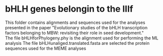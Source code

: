 # bHLH genes belongin to the IIIf
This folder contains alignments and sequences used for the analyses presented in the paper "Evolutionary studies of the bHLH transcription factors belonging to MBW: revisiting their role in seed development."  
The file bHLHforPhylogeny.phy is the alignment used for performing the ML analysis 
The file bHLHunaliged.translated.fasta are selected the protein sequences used for the MEME analyses